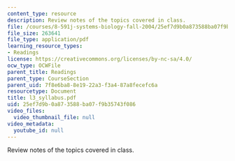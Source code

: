 ```yaml
---
content_type: resource
description: Review notes of the topics covered in class.
file: /courses/8-591j-systems-biology-fall-2004/25ef7d9b0a873588ba07f9b35743f086_l3_syllabus.pdf
file_size: 263641
file_type: application/pdf
learning_resource_types:
- Readings
license: https://creativecommons.org/licenses/by-nc-sa/4.0/
ocw_type: OCWFile
parent_title: Readings
parent_type: CourseSection
parent_uid: 7f8e6ba8-8e19-22a3-f3a4-87a8fecefc6a
resourcetype: Document
title: l3_syllabus.pdf
uid: 25ef7d9b-0a87-3588-ba07-f9b35743f086
video_files:
  video_thumbnail_file: null
video_metadata:
  youtube_id: null
---
```

Review notes of the topics covered in class.